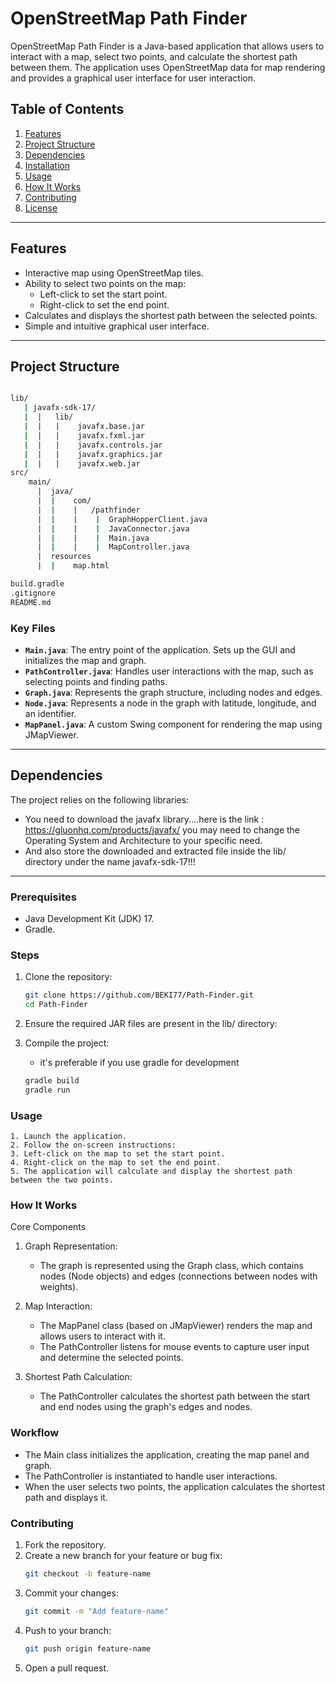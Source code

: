 # OpenStreetMap Path Finder

OpenStreetMap Path Finder is a Java-based application that allows users to interact with a map, select two points, and calculate the shortest path between them. The application uses OpenStreetMap data for map rendering and provides a graphical user interface for user interaction.

## Table of Contents

1. [Features](#features)
2. [Project Structure](#project-structure)
3. [Dependencies](#dependencies)
4. [Installation](#installation)
5. [Usage](#usage)
6. [How It Works](#how-it-works)
7. [Contributing](#contributing)
8. [License](#license)

---

## Features

- Interactive map using OpenStreetMap tiles.
- Ability to select two points on the map:
  - Left-click to set the start point.
  - Right-click to set the end point.
- Calculates and displays the shortest path between the selected points.
- Simple and intuitive graphical user interface.

---

## Project Structure

```bash

lib/
   | javafx-sdk-17/
   |  |   lib/
   |  |   |    javafx.base.jar
   |  |   |    javafx.fxml.jar
   |  |   |    javafx.controls.jar
   |  |   |    javafx.graphics.jar
   |  |   |    javafx.web.jar
src/
    main/
      |  java/
      |  |    com/
      |  |    |   /pathfinder
      |  |    |    |  GraphHopperClient.java
      |  |    |    |  JavaConnector.java
      |  |    |    |  Main.java
      |  |    |    |  MapController.java
      |  resources
      |  |    map.html

build.gradle
.gitignore
README.md
```

### Key Files

- **`Main.java`**: The entry point of the application. Sets up the GUI and initializes the map and graph.
- **`PathController.java`**: Handles user interactions with the map, such as selecting points and finding paths.
- **`Graph.java`**: Represents the graph structure, including nodes and edges.
- **`Node.java`**: Represents a node in the graph with latitude, longitude, and an identifier.
- **`MapPanel.java`**: A custom Swing component for rendering the map using JMapViewer.

---

## Dependencies

The project relies on the following libraries:

- You need to download the javafx library....here is the link : https://gluonhq.com/products/javafx/ you may need to change the Operating System and Architecture to your specific need.
- And also store the downloaded and extracted file inside the lib/ directory under the name javafx-sdk-17!!!

---

### Prerequisites

- Java Development Kit (JDK) 17.
- Gradle.

### Steps

1. Clone the repository:
   ```bash
   git clone https://github.com/BEKI77/Path-Finder.git
   cd Path-Finder
   ```
2. Ensure the required JAR files are present in the lib/ directory:

3. Compile the project:

   - it's preferable if you use gradle for development

   ```bash
   gradle build
   gradle run

   ```

### Usage

    1. Launch the application.
    2. Follow the on-screen instructions:
    3. Left-click on the map to set the start point.
    4. Right-click on the map to set the end point.
    5. The application will calculate and display the shortest path between the two points.

### How It Works

Core Components

1. Graph Representation:

   - The graph is represented using the Graph class, which contains nodes (Node objects) and edges (connections between nodes with weights).

2. Map Interaction:

   - The MapPanel class (based on JMapViewer) renders the map and allows users to interact with it.
   - The PathController listens for mouse events to capture user input and determine the selected points.

3. Shortest Path Calculation:

   - The PathController calculates the shortest path between the start and end nodes using the graph's edges and nodes.

### Workflow

- The Main class initializes the application, creating the map panel and graph.
- The PathController is instantiated to handle user interactions.
- When the user selects two points, the application calculates the shortest path and displays it.

### Contributing

1. Fork the repository.
2. Create a new branch for your feature or bug fix:
   ```bash
   git checkout -b feature-name
   ```
3. Commit your changes:
   ```bash
   git commit -m "Add feature-name"
   ```
4. Push to your branch:
   ```bash
   git push origin feature-name
   ```
5. Open a pull request.
